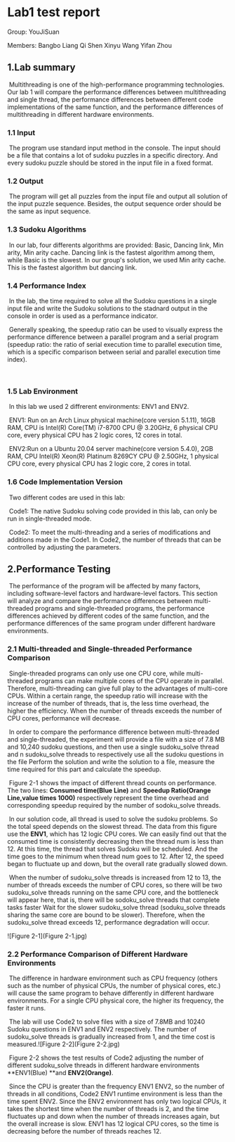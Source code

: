 # Lab1 test report

Group: YouJiSuan

Members: Bangbo Liang	Qi Shen	Xinyu Wang	Yifan Zhou

## 1.Lab summary

​	Multithreading is one of the high-performance programming technologies. Our  lab 1 will compare the performance differences between multithreading and single thread, the performance differences between different code implementations of the same function, and the performance differences of multithreading in different hardware environments.



### 1.1 Input

​	The program use standard input method in the console. The input should be a file that contains a lot of sudoku puzzles in a specific directory. And every sudoku puzzle should be stored in the input file in a fixed format.



### 1.2 Output

​	The program will get all puzzles from the input file and output all solution of the input puzzle sequence. Besides, the output sequence order should be the same as input sequence.



### 1.3 Sudoku Algorithms

​	In our lab, four differents algorithms are provided: Basic, Dancing link, Min arity, Min arity cache. Dancing link is the fastest algorithm among them, while Basic is the slowest. In our group's solution, we used Min arity cache. This is the fastest algorithm but dancing link.



### 1.4 Performance Index

​	In the lab, the time required to solve all the Sudoku questions in a single input file and write the Sudoku solutions to the stadnard output in the console in order is used as a performance indicator.

​	Generally speaking, the speedup ratio can be used to visually express the performance difference between a parallel program and a serial program (speedup ratio: the ratio of serial execution time to parallel execution time, which is a specific comparison between serial and parallel execution time index).

​	

### 1.5 Lab Environment

​	In this lab we used 2 diffrerent environments: ENV1 and ENV2.

​	ENV1: Run on an Arch Linux physical machine(core version 5.1.11), 16GB RAM, CPU is Intel(R) Core(TM) i7-8700 CPU @ 3.20GHz, 6 physical CPU core, every physical CPU has 2 logic cores, 12 cores in total.

​	ENV2:Run on a  Ubuntu 20.04 server machine(core version  5.4.0), 2GB RAM, CPU Intel(R) Xeon(R) Platinum 8269CY CPU @ 2.50GHz, 1 physical CPU core, every physical CPU has 2 logic core, 2 cores in total.



### 1.6 Code Implementation Version

​	Two different codes are used in this lab:

​	Code1: The native Sudoku solving code provided in this lab, can only be run in single-threaded mode.

​	Code2: To meet the multi-threading and a series of modifications and additions made in the Code1. In Code2, the number of threads that can be controlled by adjusting the parameters. 



## 2.Performance Testing

​	The performance of the program will be affected by many factors, including software-level factors and hardware-level factors. This section will analyze and compare the performance differences between multi-threaded programs and single-threaded programs, the performance differences achieved by different codes of the same function, and the performance differences of the same program under different hardware environments.



### 2.1 Multi-threaded and Single-threaded Performance Comparison

​	Single-threaded programs can only use one CPU core, while multi-threaded programs can make multiple cores of the CPU operate in parallel. Therefore, multi-threading can give full play to the advantages of multi-core CPUs. Within a certain range, the speedup ratio will increase with the increase of the number of threads, that is, the less time overhead, the higher the efficiency. When the number of threads exceeds the number of CPU cores, performance will decrease.

​	In order to compare the performance difference between multi-threaded and single-threaded, the experiment will provide a file with a size of 7.8 MB and 10,240 sudoku questions, and then use a single sudoku_solve thread and n sudoku_solve threads to respectively use all the sudoku questions in the file Perform the solution and write the solution to a file, measure the time required for this part and calculate the speedup.

​	Figure 2-1 shows the impact of different thread counts on performance. The two lines: **Consumed time(Blue Line)** and **Speedup Ratio(Orange Line,value times 1000)** respectively represent the time overhead and corresponding speedup required by the number of sodoku_solve threads.

​	In our solution code, all thread is used to solve the sudoku problems. So the total speed depends on the slowest thread. The data from this figure use the **ENV1**, which has 12 logic CPU cores. We can easily find out that the consumed time is consistently decreasing then the thread num is less than 12. At this time, the thread that solves Sudoku will be scheduled. And the time goes to the minimum when thread num goes to 12. After 12, the speed began to fluctuate up and down, but the overall rate gradually slowed down.

​	When the number of sudoku_solve threads is increased from 12 to 13, the number of threads exceeds the number of CPU cores, so there will be two sudoku_solve threads running on the same CPU core, and the bottleneck will appear here, that is, there will be sodoku_solve threads that complete tasks faster Wait for the slower sudoku_solve thread (soduku_solve threads sharing the same core are bound to be slower). Therefore, when the sudoku_solve thread exceeds 12, performance degradation will occur.

![Figure 2-1](Figure 2-1.jpg)



### 2.2 Performance Comparison of Different Hardware Environments

​	The difference in hardware environment such as CPU frequency (others such as the number of physical CPUs, the number of physical cores, etc.) will cause the same program to behave differently in different hardware environments. For a single CPU physical core, the higher its frequency, the faster it runs.

​	The lab will use Code2 to solve files with a size of 7.8MB and 10240 Sudoku questions in ENV1 and ENV2 respectively. The number of sudoku_solve threads is gradually increased from 1, and the time cost is measured.![Figure 2-2](Figure 2-2.jpg)

​	Figure 2-2 shows the test results of Code2 adjusting the number of different sudoku_solve threads in different hardware environments **ENV1(Blue) **and **ENV2(Orange)**.

​	Since the CPU is greater than the frequency ENV1 ENV2, so the number of threads in all conditions, Code2 ENV1 runtime environment is less than the time spent ENV2. Since the ENV2 environment has only two logical CPUs, it takes the shortest time when the number of threads is 2, and the time fluctuates up and down when the number of threads increases again, but the overall increase is slow. ENV1 has 12 logical CPU cores, so the time is decreasing before the number of threads reaches 12.

